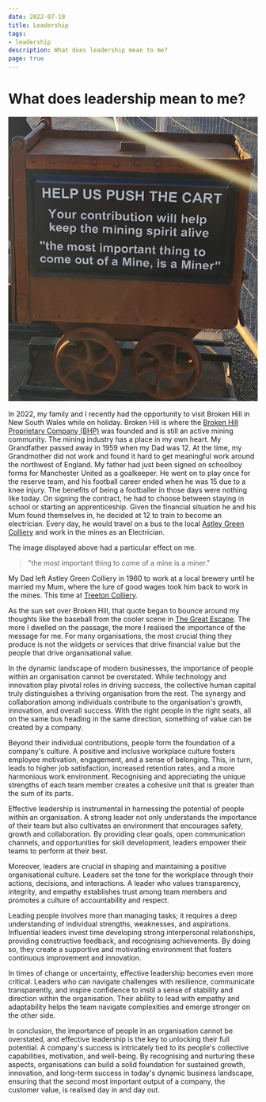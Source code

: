 ```yaml
---
date: 2022-07-10
title: Leadership
tags:
- leadership
description: What does leadership mean to me?
page: true
---
```


# What does leadership mean to me?

![Line of Lode Donation Bin](/blog/images/miner.jpg)

In 2022, my family and I recently had the opportunity to visit Broken Hill in New South Wales while on holiday. Broken Hill is where the [Broken Hill Proprietary Company (BHP)](https://en.wikipedia.org/wiki/Broken_Hill) was founded and is still an active mining community. The mining industry has a place in my own heart. My Grandfather passed away in 1959 when my Dad was 12. At the time, my Grandmother did not work and found it hard to get meaningful work around the northwest of England. My father had just been signed on schoolboy forms for Manchester United as a goalkeeper. He went on to play once for the reserve team, and his football career ended when he was 15 due to a knee injury. The benefits of being a footballer in those days were nothing like today. On signing the contract, he had to choose between staying in school or starting an apprenticeship. Given the financial situation he and his Mum found themselves in, he decided at 12 to train to become an electrician. Every day, he would travel on a bus to the local [Astley Green Colliery](https://www.nmrs.org.uk/mines-map/coal-mining-in-the-british-isles/lancashire-coalfield/bolton-bury-coalfield/astley-green-colliery-1908-1970/) and work in the mines as an Electrician. 

The image displayed above had a particular effect on me.

> "the most important thing to come of a mine is a miner."

My Dad left Astley Green Colliery in 1960 to work at a local brewery until he married my Mum, where the lure of good wages took him back to work in the mines. This time at [Treeton Colliery](https://www.nmrs.org.uk/mines-map/coal-mining-in-the-british-isles/yorkshire-coalfield/sheffield/treeton/).

As the sun set over Broken Hill, that quote began to bounce around my thoughts like the baseball from the cooler scene in [The Great Escape](https://www.youtube.com/watch?v=RZa79QGDeo8). The more I dwelled on the passage, the more I realised the importance of the message for me. For many organisations, the most crucial thing they produce is not the widgets or services that drive financial value but the people that drive organisational value.

In the dynamic landscape of modern businesses, the importance of people within an organisation cannot be overstated. While technology and innovation play pivotal roles in driving success, the collective human capital truly distinguishes a thriving organisation from the rest. The synergy and collaboration among individuals contribute to the organisation's growth, innovation, and overall success. With the right people in the right seats, all on the same bus heading in the same direction, something of value can be created by a company. 

Beyond their individual contributions, people form the foundation of a company's culture. A positive and inclusive workplace culture fosters employee motivation, engagement, and a sense of belonging. This, in turn, leads to higher job satisfaction, increased retention rates, and a more harmonious work environment. Recognising and appreciating the unique strengths of each team member creates a cohesive unit that is greater than the sum of its parts.

Effective leadership is instrumental in harnessing the potential of people within an organisation. A strong leader not only understands the importance of their team but also cultivates an environment that encourages safety, growth and collaboration. By providing clear goals, open communication channels, and opportunities for skill development, leaders empower their teams to perform at their best.

Moreover, leaders are crucial in shaping and maintaining a positive organisational culture. Leaders set the tone for the workplace through their actions, decisions, and interactions. A leader who values transparency, integrity, and empathy establishes trust among team members and promotes a culture of accountability and respect.

Leading people involves more than managing tasks; it requires a deep understanding of individual strengths, weaknesses, and aspirations. Influential leaders invest time developing strong interpersonal relationships, providing constructive feedback, and recognising achievements. By doing so, they create a supportive and motivating environment that fosters continuous improvement and innovation.

In times of change or uncertainty, effective leadership becomes even more critical. Leaders who can navigate challenges with resilience, communicate transparently, and inspire confidence to instil a sense of stability and direction within the organisation. Their ability to lead with empathy and adaptability helps the team navigate complexities and emerge stronger on the other side.

In conclusion, the importance of people in an organisation cannot be overstated, and effective leadership is the key to unlocking their full potential. A company's success is intricately tied to its people's collective capabilities, motivation, and well-being. By recognising and nurturing these aspects, organisations can build a solid foundation for sustained growth, innovation, and long-term success in today's dynamic business landscape, ensuring that the second most important output of a company, the customer value, is realised day in and day out.
